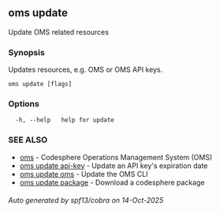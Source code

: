 ## oms update

Update OMS related resources

### Synopsis

Updates resources, e.g. OMS or OMS API keys.

```
oms update [flags]
```

### Options

```
  -h, --help   help for update
```

### SEE ALSO

* [oms](oms.md)	 - Codesphere Operations Management System (OMS)
* [oms update api-key](oms_update_api-key.md)	 - Update an API key's expiration date
* [oms update oms](oms_update_oms.md)	 - Update the OMS CLI
* [oms update package](oms_update_package.md)	 - Download a codesphere package

###### Auto generated by spf13/cobra on 14-Oct-2025
